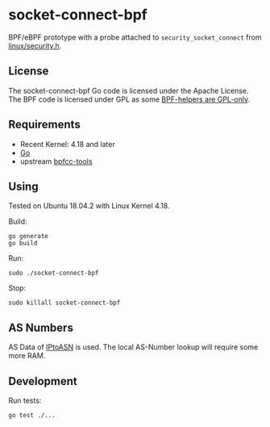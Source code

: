 # socket-connect-bpf

BPF/eBPF prototype with a probe attached to `security_socket_connect` from [linux/security.h](https://github.com/torvalds/linux/blob/master/include/linux/security.h).

## License
The socket-connect-bpf Go code is licensed under the Apache License. The BPF code is licensed under GPL as some [BPF-helpers are GPL-only](https://github.com/iovisor/bcc/blob/master/docs/kernel-versions.md#helpers).

## Requirements
* Recent Kernel: 4.18 and later
* [Go](https://golang.org/)
* upstream [bpfcc-tools](https://github.com/iovisor/bcc/blob/master/INSTALL.md#ubuntu---binary)


## Using
Tested on Ubuntu 18.04.2 with Linux Kernel 4.18.

Build:

    go generate
    go build

Run:

    sudo ./socket-connect-bpf

Stop:

    sudo killall socket-connect-bpf

## AS Numbers

AS Data of [IPtoASN](https://iptoasn.com/) is used.
The local AS-Number lookup will require some more RAM.

## Development
Run tests:

    go test ./...
